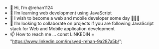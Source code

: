 - 👋 Hi, I’m @rehan1124
- 👀 I’m learning web development using JavaScript
- 🌱 I wish to become a web and mobile developer some day 👩‍💻📱
- 💞️ I’m looking to collaborate on projects if you are following JavaScript stack for Web and Mobile application development
- 📫 How to reach me ... const LINKEDIN = "https://www.linkedin.com/in/syed-rehan-9a287a5b/";

<!---
rehan1124/rehan1124 is a ✨ special ✨ repository because its `README.md` (this file) appears on your GitHub profile.
You can click the Preview link to take a look at your changes.
--->
